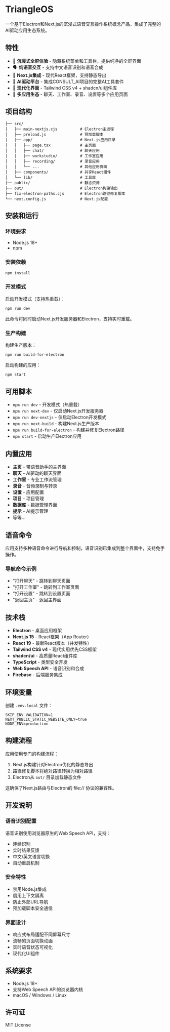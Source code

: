 # TriangleOS

一个基于Electron和Next.js的沉浸式语音交互操作系统概念产品，集成了完整的AI驱动应用生态系统。

## 特性

- 🎯 **沉浸式全屏体验** - 隐藏系统菜单和工具栏，提供纯净的全屏界面
- 🗣️ **纯语音交互** - 支持中文语音识别和语音合成
- 🚀 **Next.js集成** - 现代React框架，支持静态导出
- 🤖 **AI驱动平台** - 集成CONSULT_AI项目的完整AI工具套件
- 🎨 **现代化界面** - Tailwind CSS v4 + shadcn/ui组件库
- 📱 **多应用生态** - 聊天、工作室、录音、设置等多个应用页面

## 项目结构

```
├── src/
│   ├── main-nextjs.cjs          # Electron主进程
│   ├── preload.js               # 预加载脚本
│   ├── app/                     # Next.js应用目录
│   │   ├── page.tsx             # 主页面
│   │   ├── chat/                # 聊天应用
│   │   ├── workstudio/          # 工作室应用
│   │   ├── recording/           # 录音应用
│   │   └── ...                  # 其他应用页面
│   ├── components/              # 共享React组件
│   └── lib/                     # 工具库
├── public/                      # 静态资源
├── out/                         # Electron构建输出
├── fix-electron-paths.cjs       # Electron路径修复脚本
└── next.config.js               # Next.js配置
```

## 安装和运行

### 环境要求

- Node.js 18+
- npm

### 安装依赖

```bash
npm install
```

### 开发模式

启动开发模式（支持热重载）：

```bash
npm run dev
```

此命令将同时启动Next.js开发服务器和Electron，支持实时重载。

### 生产构建

构建生产版本：

```bash
npm run build-for-electron
```

启动构建的应用：

```bash
npm start
```

## 可用脚本

- `npm run dev` - 开发模式（热重载）
- `npm run next-dev` - 仅启动Next.js开发服务器
- `npm run dev-nextjs` - 仅启动Electron开发模式
- `npm run next-build` - 构建Next.js生产版本
- `npm run build-for-electron` - 构建并修复Electron路径
- `npm start` - 启动生产Electron应用

## 内置应用

- **主页** - 带语音助手的主界面
- **聊天** - AI驱动的聊天界面
- **工作室** - 专业工作流管理
- **录音** - 音频录制与转录
- **设置** - 应用配置
- **项目** - 项目管理
- **数据库** - 数据管理界面
- **提示** - AI提示管理
- 等等...

## 语音命令

应用支持多种语音命令进行导航和控制，语音识别已集成到整个界面中，支持免手操作。

### 导航命令示例
- "打开聊天" - 跳转到聊天页面
- "打开工作室" - 跳转到工作室页面
- "打开设置" - 跳转到设置页面
- "返回主页" - 返回主界面

## 技术栈

- **Electron** - 桌面应用框架
- **Next.js 15** - React框架（App Router）
- **React 19** - 最新React版本（并发特性）
- **Tailwind CSS v4** - 现代实用优先CSS框架
- **shadcn/ui** - 高质量React组件库
- **TypeScript** - 类型安全开发
- **Web Speech API** - 语音识别和合成
- **Firebase** - 后端服务集成

## 环境变量

创建 `.env.local` 文件：

```env
SKIP_ENV_VALIDATION=1
NEXT_PUBLIC_STATIC_WEBSITE_ONLY=true
NODE_ENV=production
```

## 构建流程

应用使用专门的构建流程：

1. Next.js构建针对Electron优化的静态导出
2. 路径修复脚本将绝对路径转换为相对路径
3. Electron从 `out/` 目录加载静态文件

这确保了Next.js路由与Electron的 file:// 协议的兼容性。

## 开发说明

### 语音识别配置

语音识别使用浏览器原生的Web Speech API，支持：
- 连续识别
- 实时结果反馈
- 中文/英文语言切换
- 自动重启机制

### 安全特性

- 禁用Node.js集成
- 启用上下文隔离
- 防止外部URL导航
- 预加载脚本安全通信

### 界面设计

- 响应式布局适配不同屏幕尺寸
- 流畅的页面切换动画
- 实时语音状态可视化
- 现代化UI组件

## 系统要求

- Node.js 18+
- 支持Web Speech API的浏览器内核
- macOS / Windows / Linux

## 许可证

MIT License